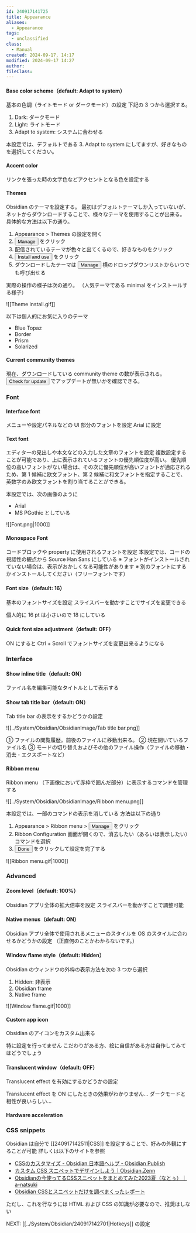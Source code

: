 ```yaml
---
id: 240917141725
title: Appearance
aliases:
  - Appearance
tags:
  - unclassified
class:
  - Manual
created: 2024-09-17, 14:17
modified: 2024-09-17 14:27
author: 
fileClass: 
---
```

#### Base color scheme（default: Adapt to system）
基本の色調（ライトモード or ダークモード）の設定
下記の 3 つから選択する。
1. Dark: ダークモード
2. Light: ライトモード
3. Adapt to system: システムに合わせる

本設定では、デフォルトである 3. Adapt to system にしてますが、好きなものを選択してください。

#### Accent color
リンクを張った時の文字色などアクセントとなる色を設定する

#### Themes
Obsidian のテーマを設定する。
最初はデフォルトテーマしか入っていないが、ネットからダウンロードすることで、様々なテーマを使用することが出来る。
具体的な方法は以下の通り。

1. Appearance > Themes の設定を開く
2. <button>Manage</button> をクリック
3. 配信されているテーマが色々と出てくるので、好きなものをクリック
4. <button>Install and use</button> をクリック
5. ダウンロードしたテーマは <button>Manage</button> 横のドロップダウンリストからいつでも呼び出せる

実際の操作の様子は次の通り。
（人気テーマである minimal をインストールする様子）

![[Theme install.gif]]

以下は個人的にお気に入りのテーマ
- Blue Topaz
- Border
- Prism
- Solarized

#### Current community themes
現在、ダウンロードしている community theme の数が表示される。
<button>Check for update</button> でアップデートが無いかを確認できる。

### Font
#### Interface font
メニューや設定パネルなどの UI 部分のフォントを設定
Arial に設定

#### Text font
エディターの見出しや本文などの入力した文章のフォントを設定
複数設定することが可能であり、上に表示されているフォントの優先順位度が高い。
優先順位の高いフォントがない場合は、その次に優先順位が高いフォントが適応されるため、第 1 候補に欧文フォント、第 2 候補に和文フォントを指定することで、英数字のみ欧文フォントを割り当てることができる。

本設定では、次の画像のように
- Arial
- MS PGothic
としている

![[Font.png|1000]]

#### Monospace Font
コードブロックや property に使用されるフォントを設定
本設定では、コードの視認性の観点から Source Han Sans にしている
※ フォントがインストールされていない場合は、表示がおかしくなる可能性があります
※ 別のフォントにするかインストールしてください（フリーフォントです）

#### Font size（default: 16）
基本のフォントサイズを設定
スライスバーを動かすことでサイズを変更できる

個人的に 16 pt は小さいので 18 にしている

#### Quick font size adjustment（default: OFF）
ON にすると Ctrl + Scroll でフォントサイズを変更出来るようになる

### Interface
#### Show inline title（default: ON）
ファイル名を編集可能なタイトルとして表示する

#### Show tab title bar（default: ON）
Tab title bar の表示をするかどうかの設定

![[../System/Obsidian/ObsidianImage/Tab title bar.png]]

① ファイルの閲覧履歴。前後のファイルに移動出来る。
② 現在開いているファイル名
③ モードの切り替えおよびその他のファイル操作（ファイルの移動・消去・エクスポートなど）

#### Ribbon menu
Ribbon menu （下画像において赤枠で囲んだ部分）に表示するコマンドを管理する

![[../System/Obsidian/ObsidianImage/Ribbon menu.png]]

本設定では、一部のコマンドの表示を消している
方法は以下の通り

1. Appearance > Ribbon menu > <button>Manage</button> をクリック
2. Ribbon Configuration 画面が開くので、消去したい（あるいは表示したい）コマンドを選択
3. <button>Done</button> をクリックして設定を完了する

![[Ribbon menu.gif|1000]]

### Advanced
#### Zoom level（default: 100%）
Obsidian アプリ全体の拡大倍率を設定
スライスバーを動かすことで調整可能

#### Native menus（default: ON）
Obsidian アプリ全体で使用されるメニューのスタイルを OS のスタイルに合わせるかどうかの設定
（正直何のことかわからないです。）

#### Window flame style（default: Hidden）
Obsidian のウィンドウの外枠の表示方法を次の 3 つから選択
1. Hidden: 非表示
2. Obsidian frame
3. Native frame

![[Window flame.gif|1000]]

#### Custom app icon
Obsidian のアイコンをカスタム出来る

特に設定を行ってません
こだわりがある方、絵に自信がある方は自作してみてはどうでしょう

#### Translucent window（default: OFF）
Translucent effect を有効にするかどうかの設定

Translucent effect を ON にしたときの効果がわかりません…
ダークモードと相性が良いらしい…

#### Hardware acceleration

### CSS snippets
Obsidian は自分で [[240917142511|CSS]] を設定することで、好みの外観にすることが可能
詳しくは以下のサイトを参照

- [CSSのカスタマイズ - Obsidian 日本語ヘルプ - Obsidian Publish](https://publish.obsidian.md/help-ja/%E9%AB%98%E5%BA%A6%E3%81%AA%E3%83%88%E3%83%94%E3%83%83%E3%82%AF/CSS%E3%81%AE%E3%82%AB%E3%82%B9%E3%82%BF%E3%83%9E%E3%82%A4%E3%82%BA)
- [カスタム CSS スニペットでデザインしよう｜Obsidian.Zenn](https://zenn.dev/estra/books/obsidian-dot-zenn/viewer/b-oz-css-snippets)
- [Obsidianの今使ってるCSSスニペットをまとめてみた2023夏（なとぅ）｜a-natsuki](https://note.com/natsuki_ass/n/n2e8207e00b41)
- [Obsidian CSSとスニペットだけを調べまくったレポート](https://pouhon.net/obsidian-css/6542/)

ただし、これを行なうには HTML および CSS の知識が必要なので、推奨はしない

NEXT: [[../System/Obsidian/240917142701|Hotkeys]] の設定
